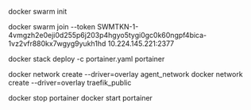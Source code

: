 docker swarm init

docker swarm join --token SWMTKN-1-4vmgzh2e0eji0d255p6j203p4hgyo5tygi0gc0k60ngpf4bica-1vz2vfr880kx7wgyg9yukh1hd 10.224.145.221:2377

docker stack deploy -c portainer.yaml portainer

docker network create --driver=overlay agent_network
docker network create --driver=overlay traefik_public

docker stop portainer
docker start portainer


